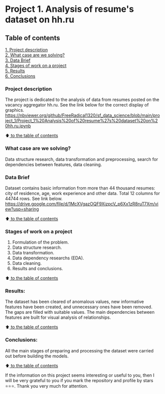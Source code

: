 # Project 1. Analysis of resume's dataset on hh.ru

## Table of contents  
[1. Project description](README.md#Project-description)  
[2. What case are we solving?](README.md#What-case-are-we-solving)  
[3. Data Brief](README.md#Data-Brief)  
[4. Stages of work on a project](README.md#Stages-of-work-on-a-project)  
[5. Results](README.md#Results)    
[6. Conclusions](README.md#Conclusions) 

### Project description    
The project is dedicated to the analysis of data from resumes posted on the vacancy aggregator hh.ru.
See the link below for the correct display of graphics.
https://nbviewer.org/github/FreeRadical1320/sf_data_science/blob/main/project_1/Project_1%20Analysis%20of%20resume%27s%20dataset%20on%20hh.ru.ipynb

:arrow_up:[ to the table of contents](README.md#Table-of-contents)


### What case are we solving?    
Data structure research, data transformation and preprocessing, search for dependencies between features, data cleaning.

### Data Brief
Dataset contains basic information from more than 44 thousand resumes: city of residence, age, work experience and other data.
Total 12 columns for 44744 rows.
See link below.
https://drive.google.com/file/d/1McXVgazOQF9XizpcV_p6Xx1zR8ruT7Xm/view?usp=sharing
  
:arrow_up:[ to the table of contents](README.md#Table-of-contents)


### Stages of work on a project  
1. Formulation of the problem.
2. Data structure research.
3. Data transformation.
4. Data dependency researchs (EDA).
5. Data cleaning.
6. Results and conclusions.

:arrow_up:[ to the table of contents](README.md#Table-of-contents)


### Results:  
The dataset has been cleared of anomalous values, new informative features have been created, and unnecessary ones have been removed. 
The gaps are filled with suitable values. The main dependencies between features are built for visual analysis of relationships.

:arrow_up:[ to the table of contents](README.md#Table-of-contents)


### Conclusions:  
All the main stages of preparing and processing the dataset were carried out before building the models.


:arrow_up:[ to the table of contents](README.md#Table-of-contents)


If the information on this project seems interesting or useful to you, then I will be very grateful to you if you mark the repository and profile by stars ⭐️⭐️⭐️. 
Thank you very much for attention.
